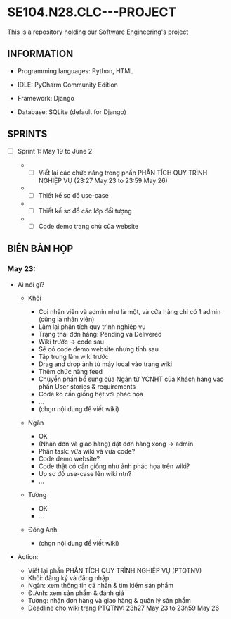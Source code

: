 # SE104.N28.CLC---PROJECT
This is a repository holding our Software Engineering's project

## INFORMATION

  - Programming languages: Python, HTML

  - IDLE: PyCharm Community Edition

  - Framework: Django

  - Database: SQLite (default for Django)

## SPRINTS

- [ ] Sprint 1: May 19 to June 2 

  + - [ ] Viết lại các chức năng trong phần PHÂN TÍCH QUY TRÌNH NGHIỆP VỤ (23:27 May 23 to 23:59 May 26)

  + - [ ] Thiết kế sơ đồ use-case 
  
  + - [ ] Thiết kế sơ đồ các lớp đối tượng

  + - [ ] Code demo trang chủ của website

## BIÊN BẢN HỌP

### May 23:
  
  + Ai nói gì?
      
       * Khôi
          * Coi nhân viên và admin như là một, và cửa hàng chỉ có 1 admin (cũng là nhân viên)
          * Làm lại phân tích quy trình nghiệp vụ 
          * Trạng thái đơn hàng: Pending và Delivered
          * Wiki trước -> code sau
          * Sẽ có code demo website nhưng tính sau
          * Tập trung làm wiki trước
          * Drag and drop ảnh từ máy local vào trang wiki
          *  Thêm chức năng feed
          * Chuyển phần bổ sung của Ngân từ YCNHT của Khách hàng vào phần User stories & requirements
          * Code ko cần giống hệt với phác họa
          * ...
          * (chọn nội dung để viết wiki)

       * Ngân
          * OK
          * (Nhận đơn và giao hàng) đặt đơn hàng xong -> admin
          * Phân task: vừa wiki và vừa code?
          * Code demo website?
          * Code thật có cần giống như ảnh phác họa trên wiki?
          * Up sơ đồ use-case lên wiki ntn?
          * ...
      
      * Tường
          * OK
          * ...

      * Đông Anh
          * (chọn nội dung để viết wiki)
          
  + Action:
      * Viết lại phần PHÂN TÍCH QUY TRÌNH NGHIỆP VỤ (PTQTNV)
      * Khôi: đăng ký và đăng nhập
      * Ngân: xem thông tin cá nhân & tìm kiếm sản phẩm
      * Đ.Anh: xem sản phẩm & đánh giá
      * Tường: nhận đơn hàng và giao hàng & quản lý sản phẩm
      * Deadline cho wiki trang PTQTNV: 23h27 May 23 to 23h59 May 26
